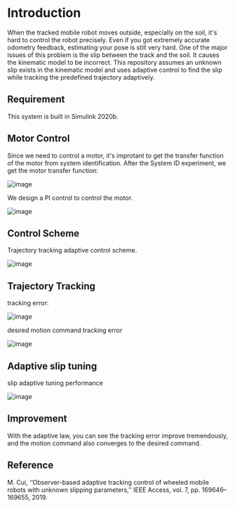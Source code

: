 # Introduction
  When the tracked mobile robot moves outside, especially on the soil, it's hard to control the robot precisely. Even if you got extremely accurate odometry feedback, estimating your pose is still very hard. One of the major issues of this problem is the slip between the track and the soil. It causes the kinematic model to be incorrect. This repository assumes an unknown slip exists in the kinematic model and uses adaptive control to find the slip while tracking the predefined trajectory adaptively.
  
## Requirement
This system is built in Simulink 2020b.

## Motor Control
  Since we need to control a motor, it's improtant to get the transfer function of the motor from system identification. After the System ID experiment, we get the motor transfer function:

![image](https://user-images.githubusercontent.com/55338365/230802756-f206ca48-2a2d-4a98-b372-f90ce29eaa0d.png)

We design a PI control to control the motor.

![image](https://user-images.githubusercontent.com/55338365/230806821-00277365-1c1c-4940-90e3-22fce7bf44dc.png)

## Control Scheme
Trajectory tracking adaptive control scheme.

![image](https://user-images.githubusercontent.com/55338365/230810011-91e29995-2742-4f67-b0f4-feaec2cb68a9.png)


## Trajectory Tracking

tracking error:

![image](https://user-images.githubusercontent.com/55338365/230810393-14a526a3-7356-488c-9c77-f470dad9bf29.png)

desired motion command tracking error

![image](https://user-images.githubusercontent.com/55338365/230809186-8c573051-8d8d-4355-8852-93d8b8eeb654.png)

## Adaptive slip tuning

slip adaptive tuning performance

![image](https://user-images.githubusercontent.com/55338365/230809533-8ffc2e57-6a7c-44af-94aa-ba1ad946bfea.png)


## Improvement
With the adaptive law, you can see the tracking error improve tremendously, and the motion command also converges to the desired command.

## Reference
 M. Cui, ‘‘Observer-based adaptive tracking control of wheeled mobile robots with unknown slipping parameters,’’ IEEE Access, vol. 7, pp. 169646–169655, 2019.
